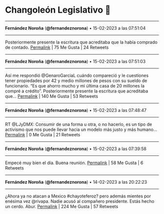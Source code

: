 # Changoleón Legislativo 🙈
*****
**Fernández Noroña** (**@fernandeznorona**) • 15-02-2023 a las 07:51:04
*****
Posteriormente presente la escritura que acreditaba que la había comprado de contado.
[Permalink](https://twitter.com/fernandeznorona/status/1625885412223774720) | 75 Me Gusta | 24 Retweets
*****
**Fernández Noroña** (**@fernandeznorona**) • 15-02-2023 a las 07:51:03
*****
Así me respondió @GenaroGarciaL cuándo compareció y le cuestiones tener propiedades por 42 y medio millones de pesos con su sueldo de funcionario. “Es que ahorro mucho y mi última casa de 20 millones la compré a crédito”. Posteriormente presente la escritura que acreditaba que…
[Permalink](https://twitter.com/fernandeznorona/status/1625885410244132868) | 140 Me Gusta | 53 Retweets
*****
**Fernández Noroña** (**@fernandeznorona**) • 15-02-2023 a las 07:48:47
*****
RT @LJyDMX: Consumir de una forma u otra, o no hacerlo, es un tipo de activismo que nos puede llevar hacia un modelo más justo y más humano…
[Permalink](https://twitter.com/fernandeznorona/status/1625884836945661952) | 0 Me Gusta | 21 Retweets
*****
**Fernández Noroña** (**@fernandeznorona**) • 15-02-2023 a las 07:39:58
*****
Empecé muy bien el día. Buena reunión.
[Permalink](https://twitter.com/fernandeznorona/status/1625882617613541378) | 58 Me Gusta | 6 Retweets
*****
**Fernández Noroña** (**@fernandeznorona**) • 14-02-2023 a las 20:22:23
*****
¿Ahora ya no atacan a Mexico #chayoteferoz? pero además mientes por enésima vez @rivapa. Nadie acusó al compañero presidente. Estás hecho un cerdo. Abur.
[Permalink](https://twitter.com/fernandeznorona/status/1625712098108899329) | 224 Me Gusta | 57 Retweets